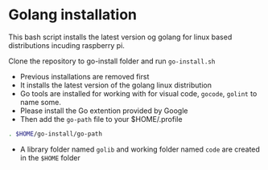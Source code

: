 # Golang installation

This bash script installs the latest version og golang for linux based distributions incuding raspberry pi.

Clone the repository to go-install folder and run `go-install.sh`

- Previous installations are removed first
- It installs the latest version of the golang linux distribution
- Go tools are installed for working with for visual code, `gocode`, `golint` to name some.
- Please install the Go extention provided by Google
- Then add the `go-path` file to your $HOME/.profile

```bash
. $HOME/go-install/go-path
```

- A library folder named `golib` and  working folder named `code` are created in the `$HOME` folder
